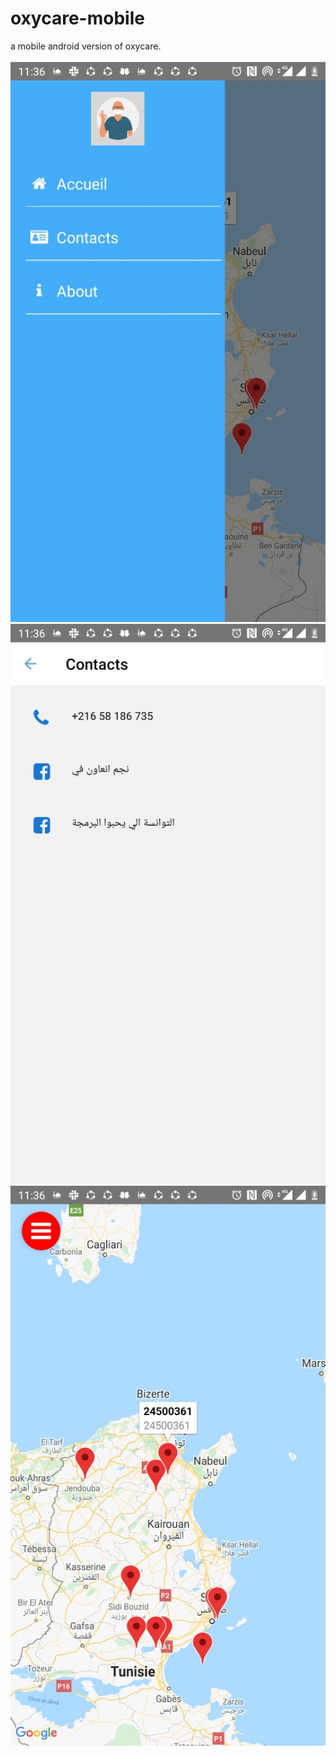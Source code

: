 # oxycare-mobile
a mobile android version of oxycare.
<br />
<br />
![oxycaremenu](oxycare_menu.jpg)
![oxycareabout](oxycare_about.jpg)
![oxycaremap](oxycare_map.jpg)


